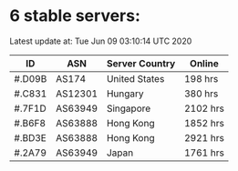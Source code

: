 # 6 stable servers:

Latest update at: Tue Jun 09 03:10:14 UTC 2020

| ID | ASN | Server Country | Online |
| -- | --- | -------------- | ------ |
| #.D09B | AS174 | United States | 198 hrs |
| #.C831 | AS12301 | Hungary | 380 hrs |
| #.7F1D | AS63949 | Singapore | 2102 hrs |
| #.B6F8 | AS63888 | Hong Kong | 1852 hrs |
| #.BD3E | AS63888 | Hong Kong | 2921 hrs |
| #.2A79 | AS63949 | Japan | 1761 hrs |

